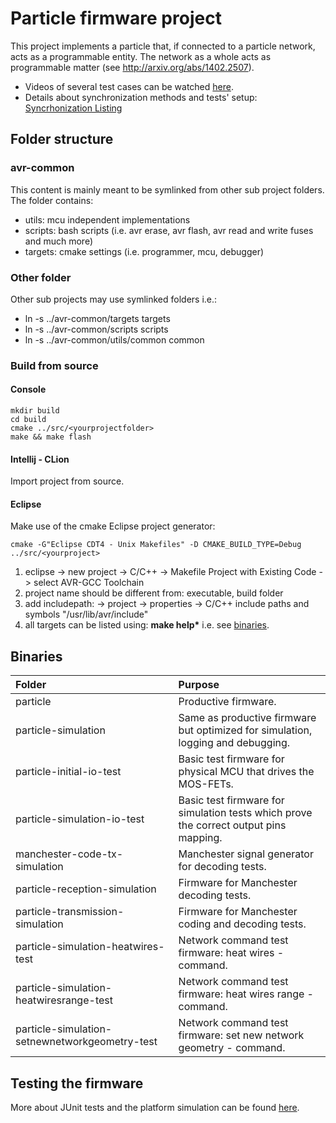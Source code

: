 Particle firmware project
=========================
This project implements a particle that, if connected to a
particle network, acts as a programmable entity. The network as a whole acts
as programmable matter (see <http://arxiv.org/abs/1402.2507>).
* Videos of several test cases can be watched [here](https://drive.google.com/drive/folders/0Bx3U4CEhKK8dWDU4OHdjRE1Dblk?usp=sharing).
* Details about synchronization methods and tests' setup: [Syncrhonization Listing](https://github.com/ProgrammableMatter/particle-firmware/tree/master/src/avr-common/utils/uc-core/synchronization)

Folder structure
----------------
### avr-common 
This content is mainly meant to be symlinked from other sub project folders.
The folder contains:

* utils: mcu independent implementations
* scripts: bash scripts (i.e. avr erase, avr flash, avr read and write fuses and much more)
* targets: cmake settings (i.e. programmer, mcu, debugger)

### Other folder
Other sub projects may use symlinked folders i.e.:

* ln -s ../avr-common/targets targets
* ln -s ../avr-common/scripts scripts 
* ln -s ../avr-common/utils/common common

### Build from source
#### Console

    mkdir build
    cd build
    cmake ../src/<yourprojectfolder>
    make && make flash

#### Intellij - CLion
Import project from source.

#### Eclipse
Make use of the cmake Eclipse project generator:

    cmake -G"Eclipse CDT4 - Unix Makefiles" -D CMAKE_BUILD_TYPE=Debug ../src/<yourproject>
    
1. eclipse -> new project -> C/C++ -> Makefile Project with Existing Code -> select AVR-GCC Toolchain
1. project name should be different from: executable, build folder
1. add includepath: -> project -> properties -> C/C++ include paths and symbols "/usr/lib/avr/include"
1. all targets can be listed using: **make help\*** i.e. see [binaries](#binaries).
    
Binaries
--------

| Folder | Purpose | 
|:-------|:--------|
| particle | Productive firmware.
| particle-simulation| Same as productive firmware but optimized for simulation, logging and debugging.
| particle-initial-io-test |  Basic test firmware for physical MCU that drives the MOS-FETs.
| particle-simulation-io-test | Basic test firmware for simulation tests which prove the correct output pins mapping.
| manchester-code-tx-simulation | Manchester signal generator for decoding tests.
| particle-reception-simulation | Firmware for Manchester decoding tests.
| particle-transmission-simulation | Firmware for Manchester coding and decoding tests.
| particle-simulation-heatwires-test | Network command test firmware: heat wires - command.
| particle-simulation-heatwiresrange-test | Network command test firmware: heat wires range - command.
| particle-simulation-setnewnetworkgeometry-test | Network command test firmware: set new network geometry - command.

Testing the firmware
--------------------

More about JUnit tests and the platform simulation can be found [here](https://github.com/ProgrammableMatter/avrora-particle-platform).

